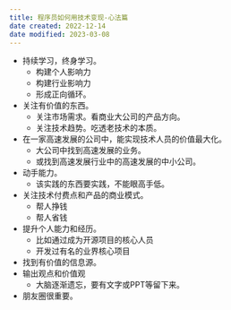 ```yaml
---
title: 程序员如何用技术变现-心法篇
date created: 2022-12-14
date modified: 2023-03-08
---
```

- 持续学习，终身学习。
	- 构建个人影响力
	- 构建行业影响力
	- 形成正向循环。
- 关注有价值的东西。
	- 关注市场需求。看商业大公司的产品方向。
	- 关注技术趋势。吃透老技术的本质。
- 在一家高速发展的公司中，能实现技术人员的价值最大化。
	- 大公司中找到高速发展的业务。
	- 或找到高速发展行业中的高速发展的中小公司。
- 动手能力。
	- 该实践的东西要实践，不能眼高手低。
- 关注技术付费点和产品的商业模式。
	- 帮人挣钱
	- 帮人省钱
- 提升个人能力和经历。
	- 比如通过成为开源项目的核心人员
	- 开发过有名的业界核心项目
- 找到有价值的信息源。
- 输出观点和价值观
	- 大脑逐渐遗忘，要有文字或PPT等留下来。
- 朋友圈很重要。
